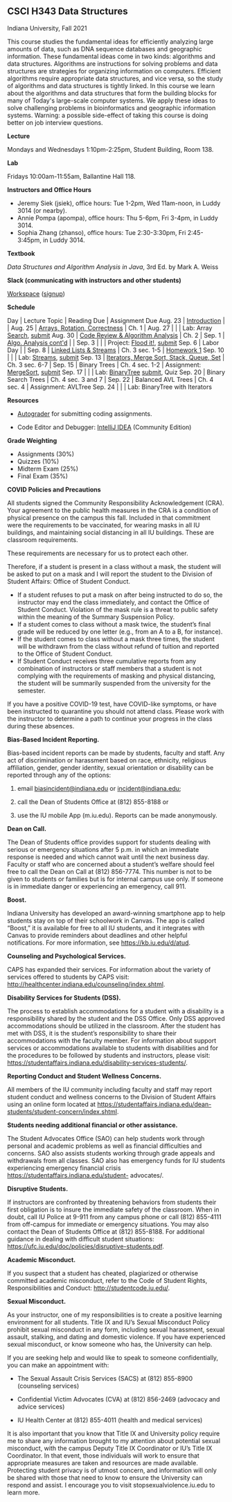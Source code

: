 ## CSCI H343 Data Structures

Indiana University, Fall 2021


This course studies the fundamental ideas for efficiently analyzing
large amounts of data, such as DNA sequence databases and geographic
information. These fundamental ideas come in two kinds: algorithms and
data structures. Algorithms are instructions for solving problems and
data structures are strategies for organizing information on
computers. Efficient algorithms require appropriate data structures,
and vice versa, so the study of algorithms and data structures is
tightly linked. In this course we learn about the algorithms and data
structures that form the building blocks for many of Today's
large-scale computer systems. We apply these ideas to solve
challenging problems in bioinformatics and geographic information
systems. Warning: a possible side-effect of taking this course is
doing better on job interview questions.

**Lecture** 

Mondays and Wednesdays 1:10pm-2:25pm, Student Building, Room 138.

**Lab** 

Fridays 10:00am-11:55am, Ballantine Hall 118.

**Instructors and Office Hours**

* Jeremy Siek (jsiek), office hours: Tue 1-2pm, Wed 11am-noon, in Luddy 3014 (or nearby).
* Annie Pompa (apompa), office hours: Thu 5-6pm, Fri 3-4pm, in Luddy 3014.
* Sophia Zhang (zhanso), office hours: Tue 2:30-3:30pm, Fri 2:45-3:45pm, in Luddy 3014.

**Textbook**

*Data Structures and Algorithm Analysis in Java*, 3rd Ed. by Mark A. Weiss

**Slack (communicating with instructors and other students)**

[Workspace](https://h343datastruc-yln1475.slack.com)
 ([signup](https://join.slack.com/t/indiana-izt3285/shared_invite/zt-ucnml3au-jps1wf8czRc0iNM_1khQ5g))

**Schedule**

Day     | Lecture Topic         | Reading Due    | Assignment Due
Aug. 23 | [Introduction](./lectures/Aug-23.md) |   |
Aug. 25 | [Arrays, Rotation, Correctness](./lectures/Aug-25.md) | Ch. 1 | 
Aug. 27 |                       |                | Lab: Array [Search](https://iu.instructure.com/courses/1996307/assignments/12618347), [submit](https://autograder.sice.indiana.edu/web/project/321)
Aug. 30 | [Code Review & Algorithm Analysis](./lectures/Aug-30.md) | Ch. 2 |
Sep. 1  | [Algo. Analysis cont'd](./lectures/Sep-1.md) |                |
Sep. 3  |                       |                | Project: [Flood it!](https://iu.instructure.com/courses/1996307/assignments/12641907), [submit](https://autograder.sice.indiana.edu/web/project/322)
Sep. 6  | Labor Day             |                |
Sep. 8  | [Linked Lists & Streams](./lectures/Sep-8.md) | Ch. 3 sec. 1-5 | [Homework 1](./HW1.md)
Sep. 10 |                       |                | Lab: [Streams](https://iu.instructure.com/courses/1996307/assignments/12670249), [submit](https://autograder.sice.indiana.edu/web/project/323)
Sep. 13 | [Iterators, Merge Sort, Stack, Queue, Set](./lectures/Sep-13.md) | Ch. 3 sec. 6-7 |
Sep. 15 | Binary Trees | Ch. 4 sec. 1-2                 | Assignment: [MergeSort](https://iu.instructure.com/courses/1996307/assignments/12679749), [submit](https://autograder.sice.indiana.edu/web/project/324)
Sep. 17 |              |                                | Lab: [BinaryTree](https://iu.instructure.com/courses/1996307/assignments/12685293) [submit](https://autograder.sice.indiana.edu/web/project/325), Quiz
Sep. 20 | Binary Search Trees | Ch. 4 sec. 3 and 7      | 
Sep. 22 | Balanced AVL Trees | Ch. 4 sec. 4             | Assignment: AVLTree
Sep. 24 |              |                                | Lab: BinaryTree with Iterators



**Resources**

* [Autograder](https://autograder.sice.indiana.edu/web/course/25) for
  submitting coding assignments.

* Code Editor and Debugger: 
  [IntelliJ IDEA](https://www.jetbrains.com/idea/download) (Community Edition)

**Grade Weighting**

* Assignments (30%)
* Quizzes (10%)
* Midterm Exam (25%)
* Final Exam (35%)


**COVID Policies and Precautions**

All students signed the Community Responsibility Acknowledgement
(CRA).  Your agreement to the public health measures in the CRA is a
condition of physical presence on the campus this fall.  Included in
that commitment were the requirements to be vaccinated, for wearing
masks in all IU buildings, and maintaining social distancing in all IU
buildings. These are classroom requirements.

These requirements are necessary for us to protect each other.

Therefore, if a student is present in a class without a mask, the
student will be asked to put on a mask and I will report the student
to the Division of Student Affairs: Office of Student Conduct.

* If a student refuses to put a mask on after being instructed to do
  so, the instructor may end the class immediately, and contact the
  Office of Student Conduct.  Violation of the mask rule is a threat
  to public safety within the meaning of the Summary Suspension Policy.
* If a student comes to class without a mask twice, the student’s
  final grade will be reduced by one letter (e.g., from an A to a B,
  for instance).
* If the student comes to class without a mask three times, the
  student will be withdrawn from the class without refund of tuition
  and reported to the Office of Student Conduct.
* If Student Conduct receives three cumulative reports from any
  combination of instructors or staff members that a student is not
  complying with the requirements of masking and physical distancing,
  the student will be summarily suspended from the university for the
  semester.

If you have a positive COVID-19 test, have COVID-like symptoms, or
have been instructed to quarantine you should not attend class.
Please work with the instructor to determine a path to continue your
progress in the class during these absences.

**Bias-Based Incident Reporting.**

Bias-based incident reports can be made by students, faculty and
staff. Any act of discrimination or harassment based on race,
ethnicity, religious affiliation, gender, gender identity, sexual
orientation or disability can be reported through any of the options:

1) email biasincident@indiana.edu or incident@indiana.edu;

2) call the Dean of Students Office at (812) 855-8188 or

3) use the IU mobile App (m.iu.edu). Reports can be made anonymously.

**Dean on Call.**

The Dean of Students office provides support for students dealing with
serious or emergency situations after 5 p.m. in which an immediate
response is needed and which cannot wait until the next business
day. Faculty or staff who are concerned about a student’s welfare
should feel free to call the Dean on Call at (812) 856-7774. This
number is not to be given to students or families but is for internal
campus use only. If someone is in immediate danger or experiencing an
emergency, call 911.

**Boost.**

Indiana University has developed an award-winning smartphone app to
help students stay on top of their schoolwork in Canvas. The app is
called “Boost,” it is available for free to all IU students, and it
integrates with Canvas to provide reminders about deadlines and other
helpful notifications. For more information, see
https://kb.iu.edu/d/atud.

**Counseling and Psychological Services.**

CAPS has expanded their services. For information about the variety of
services offered to students by CAPS visit:
http://healthcenter.indiana.edu/counseling/index.shtml.


**Disability Services for Students (DSS).**

The process to establish accommodations for a student with a
disability is a responsibility shared by the student and the DSS
Office. Only DSS approved accommodations should be utilized in the
classroom. After the student has met with DSS, it is the student’s
responsibility to share their accommodations with the faculty
member. For information about support services or accommodations
available to students with disabilities and for the procedures to be
followed by students and instructors, please visit:
https://studentaffairs.indiana.edu/disability-services-students/.

**Reporting Conduct and Student Wellness Concerns.**

All members of the IU community including faculty and staff may report
student conduct and wellness concerns to the Division of Student
Affairs using an online form located at
https://studentaffairs.indiana.edu/dean-students/student-concern/index.shtml.

**Students needing additional financial or other assistance.**

The Student Advocates Office (SAO) can help students work through
personal and academic problems as well as financial difficulties and
concerns. SAO also assists students working through grade appeals and
withdrawals from all classes. SAO also has emergency funds for IU
students experiencing emergency financial crisis
https://studentaffairs.indiana.edu/student- advocates/.

**Disruptive Students.**

If instructors are confronted by threatening behaviors from students
their first obligation is to insure the immediate safety of the
classroom. When in doubt, call IU Police at 9-911 from any campus
phone or call (812) 855-4111 from off-campus for immediate or
emergency situations. You may also contact the Dean of Students Office
at (812) 855-8188. For additional guidance in dealing with difficult
student situations:
https://ufc.iu.edu/doc/policies/disruptive-students.pdf.

**Academic Misconduct.**

If you suspect that a student has cheated, plagiarized or otherwise committed academic misconduct, refer to the Code of Student Rights, Responsibilities and Conduct:
http://studentcode.iu.edu/.

**Sexual Misconduct.**

As your instructor, one of my responsibilities is to create a positive
learning environment for all students. Title IX and IU’s Sexual
Misconduct Policy prohibit sexual misconduct in any form, including
sexual harassment, sexual assault, stalking, and dating and domestic
violence. If you have experienced sexual misconduct, or know someone
who has, the University can help.

If you are seeking help and would like to speak to someone
confidentially, you can make an appointment with:

* The Sexual Assault Crisis Services (SACS) at (812) 855-8900
  (counseling services)

* Confidential Victim Advocates (CVA) at (812) 856-2469 (advocacy and
  advice services)

* IU Health Center at (812) 855-4011 (health and medical services)

It is also important that you know that Title IX and University policy
require me to share any information brought to my attention about
potential sexual misconduct, with the campus Deputy Title IX
Coordinator or IU’s Title IX Coordinator. In that event, those
individuals will work to ensure that appropriate measures are taken
and resources are made available. Protecting student privacy is of
utmost concern, and information will only be shared with those that
need to know to ensure the University can respond and assist.  I
encourage you to visit
stopsexualviolence.iu.edu to learn more.
